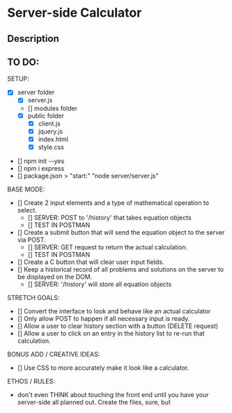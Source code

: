 # Server-side Calculator


## Description



## TO DO:

SETUP: 
- [x] server folder
    - [x] server.js
    - [] modules folder
    - [x] public folder
        - [x] client.js
        - [x] jquery.js
        - [x] index.html
        - [x] style.css
- [] npm init --yes
- [] npm i express
- [] package.json > "start:" "node server/server.js"


BASE MODE:
- [] Create 2 input elements and a type of mathematical operation to select. 
    - [] SERVER: POST to '/history' that takes equation objects
    - [] TEST IN POSTMAN
- [] Create a submit button that will send the equation object to the server via POST.
    - [] SERVER: GET request to return the actual calculation.
    - [] TEST IN POSTMAN
- [] Create a C button that will clear user input fields.
- [] Keep a historical record of all problems and solutions on the server to be displayed on the DOM.
    - [] SERVER: '/history' will store all equation objects

STRETCH GOALS:
- [] Convert the interface to look and behave like an actual calculator
- [] Only allow POST to happen if all necessary input is ready.
- [] Allow a user to clear history section with a button (DELETE request)
- [] Allow a user to click on an entry in the history list to re-run that calculation.

BONUS ADD / CREATIVE IDEAS:
- [] Use CSS to more accurately make it look like a calculator.

ETHOS / RULES:
- don't even THINK about touching the front end until you have your server-side all planned out. Create the files, sure, but 